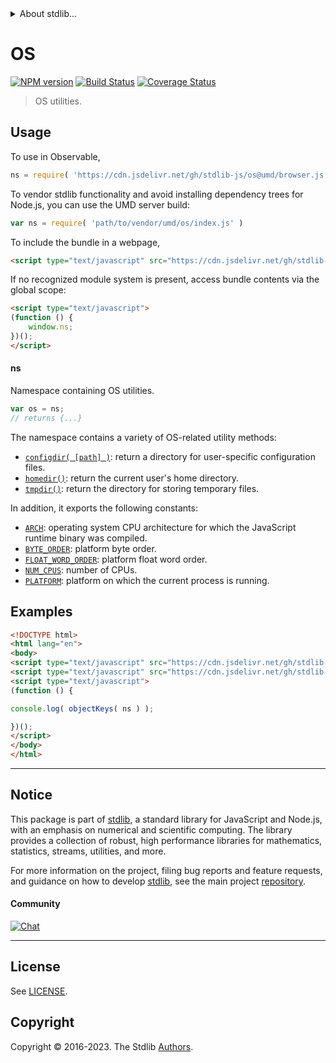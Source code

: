 <!--

@license Apache-2.0

Copyright (c) 2018 The Stdlib Authors.

Licensed under the Apache License, Version 2.0 (the "License");
you may not use this file except in compliance with the License.
You may obtain a copy of the License at

   http://www.apache.org/licenses/LICENSE-2.0

Unless required by applicable law or agreed to in writing, software
distributed under the License is distributed on an "AS IS" BASIS,
WITHOUT WARRANTIES OR CONDITIONS OF ANY KIND, either express or implied.
See the License for the specific language governing permissions and
limitations under the License.

-->


<details>
  <summary>
    About stdlib...
  </summary>
  <p>We believe in a future in which the web is a preferred environment for numerical computation. To help realize this future, we've built stdlib. stdlib is a standard library, with an emphasis on numerical and scientific computation, written in JavaScript (and C) for execution in browsers and in Node.js.</p>
  <p>The library is fully decomposable, being architected in such a way that you can swap out and mix and match APIs and functionality to cater to your exact preferences and use cases.</p>
  <p>When you use stdlib, you can be absolutely certain that you are using the most thorough, rigorous, well-written, studied, documented, tested, measured, and high-quality code out there.</p>
  <p>To join us in bringing numerical computing to the web, get started by checking us out on <a href="https://github.com/stdlib-js/stdlib">GitHub</a>, and please consider <a href="https://opencollective.com/stdlib">financially supporting stdlib</a>. We greatly appreciate your continued support!</p>
</details>

# OS

[![NPM version][npm-image]][npm-url] [![Build Status][test-image]][test-url] [![Coverage Status][coverage-image]][coverage-url] <!-- [![dependencies][dependencies-image]][dependencies-url] -->

> OS utilities.



<section class="usage">

## Usage

To use in Observable,

```javascript
ns = require( 'https://cdn.jsdelivr.net/gh/stdlib-js/os@umd/browser.js' )
```

To vendor stdlib functionality and avoid installing dependency trees for Node.js, you can use the UMD server build:

```javascript
var ns = require( 'path/to/vendor/umd/os/index.js' )
```

To include the bundle in a webpage,

```html
<script type="text/javascript" src="https://cdn.jsdelivr.net/gh/stdlib-js/os@umd/browser.js"></script>
```

If no recognized module system is present, access bundle contents via the global scope:

```html
<script type="text/javascript">
(function () {
    window.ns;
})();
</script>
```

#### ns

Namespace containing OS utilities.

```javascript
var os = ns;
// returns {...}
```

The namespace contains a variety of OS-related utility methods:

<!-- <toc pattern="*" ignore="+(arch|num-cpus|platform|byte-order|float-word-order)" > -->

<div class="namespace-toc">

-   <span class="signature">[`configdir( [path] )`][@stdlib/os/configdir]</span><span class="delimiter">: </span><span class="description">return a directory for user-specific configuration files.</span>
-   <span class="signature">[`homedir()`][@stdlib/os/homedir]</span><span class="delimiter">: </span><span class="description">return the current user's home directory.</span>
-   <span class="signature">[`tmpdir()`][@stdlib/os/tmpdir]</span><span class="delimiter">: </span><span class="description">return the directory for storing temporary files.</span>

</div>

<!-- </toc> -->

In addition, it exports the following constants:

<!-- <toc pattern="+(arch|num-cpus|platform|byte-order|float-word-order)" > -->

<div class="namespace-toc">

-   <span class="signature">[`ARCH`][@stdlib/os/arch]</span><span class="delimiter">: </span><span class="description">operating system CPU architecture for which the JavaScript runtime binary was compiled.</span>
-   <span class="signature">[`BYTE_ORDER`][@stdlib/os/byte-order]</span><span class="delimiter">: </span><span class="description">platform byte order.</span>
-   <span class="signature">[`FLOAT_WORD_ORDER`][@stdlib/os/float-word-order]</span><span class="delimiter">: </span><span class="description">platform float word order.</span>
-   <span class="signature">[`NUM_CPUS`][@stdlib/os/num-cpus]</span><span class="delimiter">: </span><span class="description">number of CPUs.</span>
-   <span class="signature">[`PLATFORM`][@stdlib/os/platform]</span><span class="delimiter">: </span><span class="description">platform on which the current process is running.</span>

</div>

<!-- </toc> -->

</section>

<!-- /.usage -->

<section class="examples">

## Examples

<!-- TODO: better examples -->

<!-- eslint no-undef: "error" -->

```html
<!DOCTYPE html>
<html lang="en">
<body>
<script type="text/javascript" src="https://cdn.jsdelivr.net/gh/stdlib-js/utils/keys@umd/browser.js"></script>
<script type="text/javascript" src="https://cdn.jsdelivr.net/gh/stdlib-js/os@umd/browser.js"></script>
<script type="text/javascript">
(function () {

console.log( objectKeys( ns ) );

})();
</script>
</body>
</html>
```

</section>

<!-- /.examples -->

<!-- Section for related `stdlib` packages. Do not manually edit this section, as it is automatically populated. -->

<section class="related">

</section>

<!-- /.related -->

<!-- Section for all links. Make sure to keep an empty line after the `section` element and another before the `/section` close. -->


<section class="main-repo" >

* * *

## Notice

This package is part of [stdlib][stdlib], a standard library for JavaScript and Node.js, with an emphasis on numerical and scientific computing. The library provides a collection of robust, high performance libraries for mathematics, statistics, streams, utilities, and more.

For more information on the project, filing bug reports and feature requests, and guidance on how to develop [stdlib][stdlib], see the main project [repository][stdlib].

#### Community

[![Chat][chat-image]][chat-url]

---

## License

See [LICENSE][stdlib-license].


## Copyright

Copyright &copy; 2016-2023. The Stdlib [Authors][stdlib-authors].

</section>

<!-- /.stdlib -->

<!-- Section for all links. Make sure to keep an empty line after the `section` element and another before the `/section` close. -->

<section class="links">

[npm-image]: http://img.shields.io/npm/v/@stdlib/os.svg
[npm-url]: https://npmjs.org/package/@stdlib/os

[test-image]: https://github.com/stdlib-js/os/actions/workflows/test.yml/badge.svg?branch=v0.1.0
[test-url]: https://github.com/stdlib-js/os/actions/workflows/test.yml?query=branch:v0.1.0

[coverage-image]: https://img.shields.io/codecov/c/github/stdlib-js/os/main.svg
[coverage-url]: https://codecov.io/github/stdlib-js/os?branch=main

<!--

[dependencies-image]: https://img.shields.io/david/stdlib-js/os.svg
[dependencies-url]: https://david-dm.org/stdlib-js/os/main

-->

[chat-image]: https://img.shields.io/gitter/room/stdlib-js/stdlib.svg
[chat-url]: https://app.gitter.im/#/room/#stdlib-js_stdlib:gitter.im

[stdlib]: https://github.com/stdlib-js/stdlib

[stdlib-authors]: https://github.com/stdlib-js/stdlib/graphs/contributors

[umd]: https://github.com/umdjs/umd
[es-module]: https://developer.mozilla.org/en-US/docs/Web/JavaScript/Guide/Modules

[deno-url]: https://github.com/stdlib-js/os/tree/deno
[umd-url]: https://github.com/stdlib-js/os/tree/umd
[esm-url]: https://github.com/stdlib-js/os/tree/esm
[branches-url]: https://github.com/stdlib-js/os/blob/main/branches.md

[stdlib-license]: https://raw.githubusercontent.com/stdlib-js/os/main/LICENSE

<!-- <toc-links> -->

[@stdlib/os/arch]: https://github.com/stdlib-js/os/tree/main/arch

[@stdlib/os/byte-order]: https://github.com/stdlib-js/os/tree/main/byte-order

[@stdlib/os/float-word-order]: https://github.com/stdlib-js/os/tree/main/float-word-order

[@stdlib/os/num-cpus]: https://github.com/stdlib-js/os/tree/main/num-cpus

[@stdlib/os/platform]: https://github.com/stdlib-js/os/tree/main/platform

[@stdlib/os/configdir]: https://github.com/stdlib-js/os/tree/main/configdir

[@stdlib/os/homedir]: https://github.com/stdlib-js/os/tree/main/homedir

[@stdlib/os/tmpdir]: https://github.com/stdlib-js/os/tree/main/tmpdir

<!-- </toc-links> -->

</section>

<!-- /.links -->
